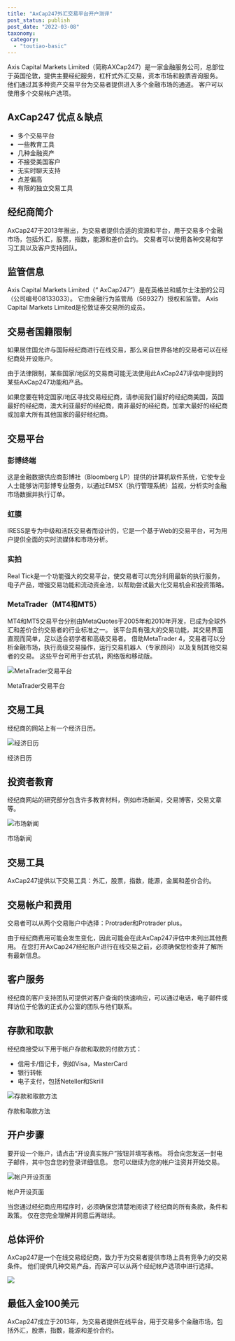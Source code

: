 ```yaml
---
title: "AxCap247外汇交易平台开户测评"
post_status: publish
post_date: "2022-03-08"
taxonomy:
 category: 
  - "toutiao-basic"
---
```


Axis Capital Markets Limited（简称AXCap247）是一家金融服务公司，总部位于英国伦敦，提供主要经纪服务，杠杆式外汇交易，资本市场和股票咨询服务。 他们通过其多种资产交易平台为交易者提供进入多个金融市场的通道。 客户可以使用多个交易帐户选项。

## AxCap247 优点＆缺点
- 多个交易平台
- 一些教育工具
- 几种金融资产
- 不接受美国客户
- 无实时聊天支持
- 点差偏高
- 有限的独立交易工具


## 经纪商简介

AxCap247于2013年推出，为交易者提供合适的资源和平台，用于交易多个金融市场，包括外汇，股票，指数，能源和差价合约。 交易者可以使用各种交易和学习工具以及客户支持团队。

## 监管信息

Axis Capital Markets Limited（“ AxCap247”）是在英格兰和威尔士注册的公司（公司编号08133033）。 它由金融行为监管局（589327）授权和监管。 Axis Capital Markets Limited是伦敦证券交易所的成员。

## 交易者国籍限制

如果居住国允许与国际经纪商进行在线交易，那么来自世界各地的交易者可以在经纪商处开设账户。

由于法律限制，某些国家/地区的交易商可能无法使用此AxCap247评估中提到的某些AxCap247功能和产品。

如果您要在特定国家/地区寻找交易经纪商，请参阅我们最好的经纪商美国，英国最好的经纪商，澳大利亚最好的经纪商，南非最好的经纪商，加拿大最好的经纪商或加拿大所有其他国家的最好经纪商。

## 交易平台

### 彭博终端

这是金融数据供应商彭博社（Bloomberg LP）提供的计算机软件系统，它使专业人士能够访问彭博专业服务，以通过EMSX（执行管理系统）监视，分析实时金融市场数据并执行订单。

### 虹膜

IRESS是专为中级和活跃交易者而设计的，它是一个基于Web的交易平台，可为用户提供全面的实时流媒体和市场分析。

### 实拍

Real Tick是一个功能强大的交易平台，使交易者可以充分利用最新的执行服务，电子产品，增强交易功能和流动资金池，以帮助尝试最大化交易机会和投资策略。

### MetaTrader（MT4和MT5）

MT4和MT5交易平台分别由MetaQuotes于2005年和2010年开发，已成为全球外汇和差价合约交易者的行业标准之一。 该平台具有强大的交易功能，其交易界面直观而简单，足以适合初学者和高级交易者。 借助MetaTrader 4，交易者可以分析金融市场，执行高级交易操作，运行交易机器人（专家顾问）以及复制其他交易者的交易。 这些平台可用于台式机，网络版和移动版。

![MetaTrader交易平台](https://cdn.fendou.la/funstoutiao/2020/11/AxCap247-Review-MetaTrader-Trading-Platforms.jpg "MetaTrader交易平台")

MetaTrader交易平台

## 交易工具

经纪商的网站上有一个经济日历。

![经济日历](https://cdn.fendou.la/funstoutiao/2020/11/AxCap247-Review-Economic-Calendar.jpg "经济日历")

经济日历

## 投资者教育

经纪商网站的研究部分包含许多教育材料，例如市场新闻，交易博客，交易文章等。

![市场新闻](https://cdn.fendou.la/funstoutiao/2020/11/AxCap247-Review-News-1024x301.jpg "市场新闻")

市场新闻

## 交易工具

AxCap247提供以下交易工具：外汇，股票，指数，能源，金属和差价合约。

## 交易帐户和费用

交易者可以从两个交易账户中选择：Protrader和Protrader plus。

由于经纪商费用可能会发生变化，因此可能会在此AxCap247评估中未列出其他费用。 在您打开AxCap247经纪账户进行在线交易之前，必须确保您检查并了解所有最新信息。

## 客户服务

经纪商的客户支持团队可提供对客户查询的快速响应，可以通过电话，电子邮件或拜访位于伦敦的正式办公室的团队与他们联系。

## 存款和取款

经纪商接受以下用于帐户存款和取款的付款方式：
- 信用卡/借记卡，例如Visa，MasterCard
- 银行转帐
- 电子支付，包括Neteller和Skrill

![存款和取款方法](https://cdn.fendou.la/funstoutiao/2020/11/AxCap247-Review-Deposit-and-Withdrawal-Methods.jpg "存款和取款方法")

存款和取款方法

## 开户步骤

要开设一个账户，请点击“开设真实账户”按钮并填写表格。 将会向您发送一封电子邮件，其中包含您的登录详细信息。 您可以继续为您的帐户注资并开始交易。

![帐户开设页面](https://cdn.fendou.la/funstoutiao/2020/11/AxCap247-Review-Account-Opening-Page-256x1024.jpg "帐户开设页面")

帐户开设页面

当您通过经纪商应用程序时，必须确保您清楚地阅读了经纪商的所有条款，条件和政策。 仅在您完全理解并同意后再继续。

## 总体评价

AxCap247是一个在线交易经纪商，致力于为交易者提供市场上具有竞争力的交易条件。 他们提供几种交易产品，而客户可以从两个经纪帐户选项中进行选择。

![](https://cdn.fendou.la/funstoutiao/2020/11/AxCap247-Logo.png)

## 最低入金100美元

AxCap247成立于2013年，为交易者提供在线平台，用于交易多个金融市场，包括外汇，股票，指数，能源和差价合约。
